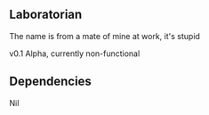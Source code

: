 ## Laboratorian

The name is from a mate of mine at work, it's stupid

v0.1 Alpha, currently non-functional

## Dependencies

Nil
